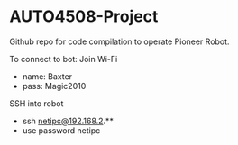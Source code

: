 # AUTO4508-Project
Github repo for code compilation to operate Pioneer Robot. 

To connect to bot:
Join Wi-Fi
- name: Baxter
- pass: Magic2010

SSH into robot
- ssh netipc@192.168.2.**
- use password netipc

